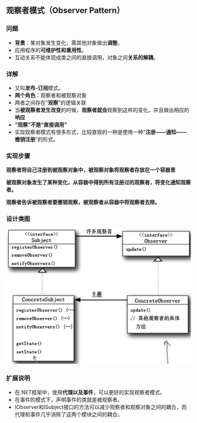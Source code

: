 ## 观察者模式（Observer Pattern）

### 问题

- **背景**：某对象发生变化，需其他对象做出**调整**。
- 应用程序的**可维护性和重用性**。 
- 互动关系不能体现成类之间的直接调用，对象之间**关系的解耦**。

### 详解

- 又叫**发布-订阅**模式。
- **两个角色**：观察者和被观察对象
- 两者之间存在“**观察**”的逻辑关联
- 当**被观察者发生改变**的时候，**观察者就会**观察到这样的变化，并且做出相应的**响应**
- **“观察”不是“直接调用”** 
- 实现观察者模式有很多形式，比较直观的一种是使用一种“**注册——通知——撤销注册**”的形式。

### 实现步骤

**观察者将自己注册到被观察对象中，被观察对象将观察者存放在一个容器里**

**被观察对象发生了某种变化，从容器中得到所有注册过的观察者，将变化通知观察者。**

**观察者告诉被观察者要撤销观察，被观察者从容器中将观察者去除。**

### 设计类图

![observeruw](images/observeruw.png)

### 扩展说明

- 在.NET框架中，使用**代理以及事件**，可以更好的实现观察者模式。
- 在事件的模式下，声明事件的类就是被观察者。
- IObserver和ISubject接口的方法可以减少观察者和观察对象之间的耦合，而代理和事件几乎消除了这两个模块之间的耦合。
